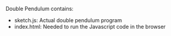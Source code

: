 Double Pendulum contains:
- sketch.js: Actual double pendulum program
- index.html: Needed to run the Javascript code in the browser
